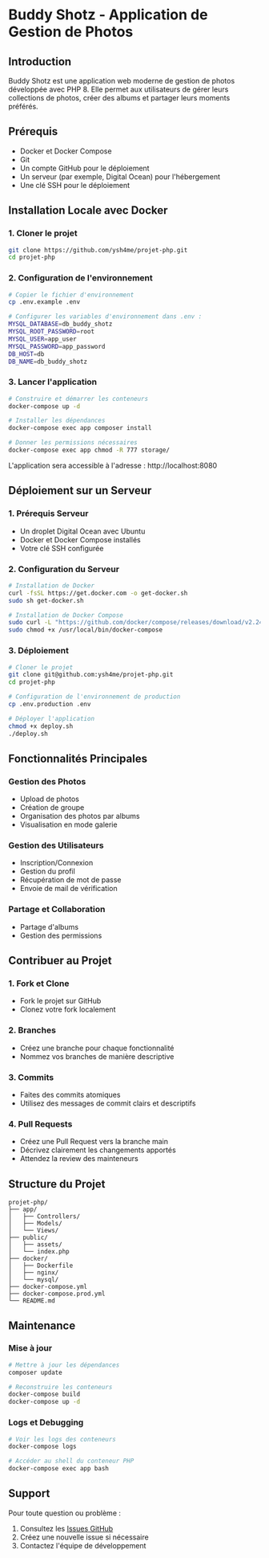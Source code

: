 # Buddy Shotz - Application de Gestion de Photos

## Introduction

Buddy Shotz est une application web moderne de gestion de photos développée avec PHP 8. Elle permet aux utilisateurs de gérer leurs collections de photos, créer des albums et partager leurs moments préférés.

## Prérequis

- Docker et Docker Compose
- Git
- Un compte GitHub pour le déploiement
- Un serveur (par exemple, Digital Ocean) pour l'hébergement
- Une clé SSH pour le déploiement

## Installation Locale avec Docker

### 1. Cloner le projet

```bash
git clone https://github.com/ysh4me/projet-php.git
cd projet-php
```

### 2. Configuration de l'environnement

```bash
# Copier le fichier d'environnement
cp .env.example .env

# Configurer les variables d'environnement dans .env :
MYSQL_DATABASE=db_buddy_shotz
MYSQL_ROOT_PASSWORD=root
MYSQL_USER=app_user
MYSQL_PASSWORD=app_password
DB_HOST=db
DB_NAME=db_buddy_shotz
```

### 3. Lancer l'application

```bash
# Construire et démarrer les conteneurs
docker-compose up -d

# Installer les dépendances
docker-compose exec app composer install

# Donner les permissions nécessaires
docker-compose exec app chmod -R 777 storage/
```

L'application sera accessible à l'adresse : http://localhost:8080

## Déploiement sur un Serveur

### 1. Prérequis Serveur

- Un droplet Digital Ocean avec Ubuntu
- Docker et Docker Compose installés
- Votre clé SSH configurée

### 2. Configuration du Serveur

```bash
# Installation de Docker
curl -fsSL https://get.docker.com -o get-docker.sh
sudo sh get-docker.sh

# Installation de Docker Compose
sudo curl -L "https://github.com/docker/compose/releases/download/v2.24.5/docker-compose-$(uname -s)-$(uname -m)" -o /usr/local/bin/docker-compose
sudo chmod +x /usr/local/bin/docker-compose
```

### 3. Déploiement

```bash
# Cloner le projet
git clone git@github.com:ysh4me/projet-php.git
cd projet-php

# Configuration de l'environnement de production
cp .env.production .env

# Déployer l'application
chmod +x deploy.sh
./deploy.sh
```

## Fonctionnalités Principales

### Gestion des Photos
- Upload de photos
- Création de groupe 
- Organisation des photos par albums
- Visualisation en mode galerie

### Gestion des Utilisateurs
- Inscription/Connexion
- Gestion du profil
- Récupération de mot de passe
- Envoie de mail de vérification

### Partage et Collaboration
- Partage d'albums
- Gestion des permissions

## Contribuer au Projet

### 1. Fork et Clone
- Fork le projet sur GitHub
- Clonez votre fork localement

### 2. Branches
- Créez une branche pour chaque fonctionnalité
- Nommez vos branches de manière descriptive 

### 3. Commits
- Faites des commits atomiques
- Utilisez des messages de commit clairs et descriptifs

### 4. Pull Requests
- Créez une Pull Request vers la branche main
- Décrivez clairement les changements apportés
- Attendez la review des mainteneurs

## Structure du Projet

```
projet-php/
├── app/
│   ├── Controllers/
│   ├── Models/
│   └── Views/
├── public/
│   ├── assets/
│   └── index.php
├── docker/
│   ├── Dockerfile
│   ├── nginx/
│   └── mysql/
├── docker-compose.yml
├── docker-compose.prod.yml
└── README.md
```

## Maintenance

### Mise à jour
```bash
# Mettre à jour les dépendances
composer update

# Reconstruire les conteneurs
docker-compose build
docker-compose up -d
```

### Logs et Debugging
```bash
# Voir les logs des conteneurs
docker-compose logs

# Accéder au shell du conteneur PHP
docker-compose exec app bash
```

## Support

Pour toute question ou problème :
1. Consultez les [Issues GitHub](https://github.com/ysh4me/projet-php/issues)
2. Créez une nouvelle issue si nécessaire
3. Contactez l'équipe de développement

